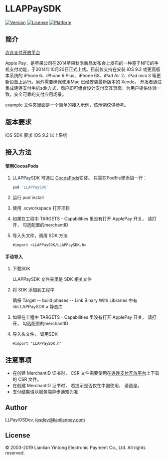 # LLAPPaySDK

[![Version](https://img.shields.io/cocoapods/v/LLAPPaySDK.svg?style=flat)](http://cocoapods.org/pods/LLAPPaySDK)
[![License](https://img.shields.io/cocoapods/l/LLAPPaySDK.svg?style=flat)](http://cocoapods.org/pods/LLAPPaySDK)
[![Platform](https://img.shields.io/cocoapods/p/LLAPPaySDK.svg?style=flat)](http://cocoapods.org/pods/LLAPPaySDK)

## 简介
[连连支付开放平台](https://apple.lianlianpay.com/OpenPlatform/index.jsp)

Apple Pay，是苹果公司在2014苹果秋季新品发布会上发布的一种基于NFC的手机支付功能，于2014年10月20日正式上线。目前仅支持在安装 iOS 9.2 或更高版本系统的 iPhone 6、iPhone 6 Plus、iPhone 6S、iPad Air 2、iPad mini 3 等更新设备上运行。另外需要确保使用Mac 已经安装最新版本的 Xcode。 开发者通过集成连连支付手机sdk方式，商户即可组合设计支付交互页面，为用户提供体验一致，安全可靠的支付应用场景。

example 文件夹里面是一个简单的接入示例，该示例仅供参考。

## 版本要求
iOS SDK 要求 iOS 9.2 以上系统

## 接入方法
#### 使用CocoaPods

1. LLAPPaySDK 可通过 [CocoaPods](http://cocoapods.org)安装。 只需在Podfile里添加一行：

	```ruby
	pod 'LLAPPaySDK'
	```
2.  运行 pod install
3. 使用 .xcworkspace 打开项目
4. 如果在工程中 TARGETS - Capabilities 里没有打开 ApplePay 开关， 请打开， 勾选配置的merchantID
5. 导入头文件，调用 SDK 方法


	```
	#import <LLAPPaySDK/LLAPPaySDK.h>
	```

#### 手动导入

1. 下载SDK

	LLAPPaySDK 文件夹里是 SDK 相关文件
2. 将 SDK 添加到工程中

	确保 Target -- build phases -- Link Binary With Libraries 中有 libLLAPPaySDK.a 静态库
3. 如果在工程中 TARGETS - Capabilities 里没有打开 ApplePay 开关， 请打开， 勾选配置的merchantID
4. 导入头文件， 调用SDK

	```
	#import "LLAPPaySDK.h"
	```
	

## 注意事项
- 在创建 MerchantID 证书时， CSR 文件需要使用在[连连支付开放平台](https://apple.lianlianpay.com/OpenPlatform/index.jsp)上下载的 CSR 文件。
- 在创建 MerchantID 证书时， 若提示是否仅在中国使用， 请选是。
- 支付结果请以服务端异步通知为准

## Author

LLPayiOSDev, iosdev@lianlianpay.com

## License

© 2003-2019 Lianlian Yintong Electronic Payment Co., Ltd. All rights reserved.
